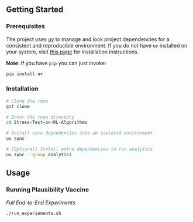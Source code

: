 ## Getting Started

### Prerequisites

The project uses [uv](https://docs.astral.sh/uv/) to manage and lock project dependencies for a consistent and reproducible environment. If you do not have `uv` installed on your system, visit [this page](https://docs.astral.sh/uv/getting-started/installation/) for installation instructions.

**Note**: If you have `pip` you can just invoke:

```sh
pip install uv
```

### Installation

```sh
# Clone the repo
git clone 

# Enter the repo directory
cd Stress-Test-on-RL-Algorithms

# Install core dependencies into an isolated environment
uv sync

# [Optional] Install extra dependencies to run analytics
uv sync --group analytics
```

## Usage

### Running Plausibility Vaccine

_Full End-to-End Experiments_

```sh
./run_experiements.sh
```
